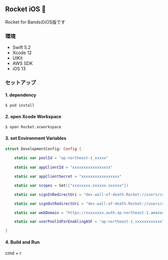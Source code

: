 ## Rocket iOS 🚀

Rocket for BandsのiOS版です

### 環境

- Swift 5.2
- Xcode 12
- UIKit
- AWS SDK
- iOS 13

### セットアップ

#### 1. dependency

```
$ pod install
```

#### 2. open Xcode Workspace

```
$ open Rocket.xcworkspace
```

#### 3. set Environment Variables

```Swift
struct DevelopmentConfig: Config {
    
    static var poolId = "ap-northeast-1_xxxxx"
    
    static var appClientId = "xxxxxxxxxxxxxxxxx"

    static var appClientSecret = "xxxxxxxxxxxxxxxxx"

    static var scopes = Set(["xxxxxxxx.xxxxxx.xxxxxx"])

    static var signInRedirectUri = "dev.wall-of-death.Rocket://users/cognito/signin"

    static var signOutRedirectUri = "dev.wall-of-death.Rocket://users/cognito/signout"

    static var webDomain = "https://xxxxxxxx.auth.ap-northeast-1.amazoncognito.com"

    static var userPoolIdForEnablingASF = "ap-northeast-1_xxxxxxxxxxxx"

}

```

#### 4. Build and Run

cmd + r
